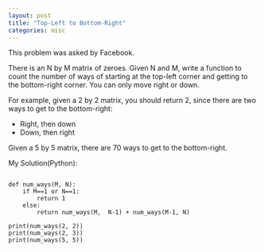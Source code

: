 ```yaml
---
layout: post
title: "Top-Left to Bottom-Right"
categories: misc
---
```


This problem was asked by Facebook.

There is an N by M matrix of zeroes. Given N and M, write a function to count the number of ways of starting at the top-left corner and getting to the bottom-right corner. You can only move right or down.

For example, given a 2 by 2 matrix, you should return 2, since there are two ways to get to the bottom-right:

- Right, then down
- Down, then right

Given a 5 by 5 matrix, there are 70 ways to get to the bottom-right.


My Solution(Python):
```

def num_ways(M, N):
    if M==1 or N==1:
        return 1
    else:
        return num_ways(M,  N-1) + num_ways(M-1, N)

print(num_ways(2, 2))
print(num_ways(2, 3))
print(num_ways(5, 5))
```
